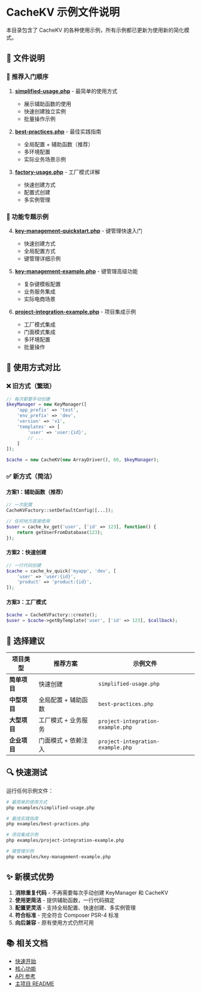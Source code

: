 # CacheKV 示例文件说明

本目录包含了 CacheKV 的各种使用示例，所有示例都已更新为使用新的简化模式。

## 📁 文件说明

### 🎯 推荐入门顺序

1. **[simplified-usage.php](simplified-usage.php)** - 最简单的使用方式
   - 展示辅助函数的使用
   - 快速创建独立实例
   - 批量操作示例

2. **[best-practices.php](best-practices.php)** - 最佳实践指南
   - 全局配置 + 辅助函数（推荐）
   - 多环境配置
   - 实际业务场景示例

3. **[factory-usage.php](factory-usage.php)** - 工厂模式详解
   - 快速创建方式
   - 配置式创建
   - 多实例管理

### 🔧 功能专题示例

4. **[key-management-quickstart.php](key-management-quickstart.php)** - 键管理快速入门
   - 快速创建方式
   - 全局配置方式
   - 键管理详细示例

5. **[key-management-example.php](key-management-example.php)** - 键管理高级功能
   - 复杂键模板配置
   - 业务服务集成
   - 实际电商场景

6. **[project-integration-example.php](project-integration-example.php)** - 项目集成示例
   - 工厂模式集成
   - 门面模式集成
   - 多环境配置
   - 批量操作

## 🚀 使用方式对比

### ❌ 旧方式（繁琐）
```php
// 每次都要手动创建
$keyManager = new KeyManager([
    'app_prefix' => 'test',
    'env_prefix' => 'dev',
    'version' => 'v1',
    'templates' => [
        'user' => 'user:{id}',
        // ...
    ]
]);

$cache = new CacheKV(new ArrayDriver(), 60, $keyManager);
```

### ✅ 新方式（简洁）

#### 方案1：辅助函数（推荐）
```php
// 一次配置
CacheKVFactory::setDefaultConfig([...]);

// 任何地方直接使用
$user = cache_kv_get('user', ['id' => 123], function() {
    return getUserFromDatabase(123);
});
```

#### 方案2：快速创建
```php
// 一行代码创建
$cache = cache_kv_quick('myapp', 'dev', [
    'user' => 'user:{id}',
    'product' => 'product:{id}',
]);
```

#### 方案3：工厂模式
```php
$cache = CacheKVFactory::create();
$user = $cache->getByTemplate('user', ['id' => 123], $callback);
```

## 🎯 选择建议

| 项目类型 | 推荐方案 | 示例文件 |
|---------|---------|---------|
| **简单项目** | 快速创建 | `simplified-usage.php` |
| **中型项目** | 全局配置 + 辅助函数 | `best-practices.php` |
| **大型项目** | 工厂模式 + 业务服务 | `project-integration-example.php` |
| **企业项目** | 门面模式 + 依赖注入 | `project-integration-example.php` |

## 🔍 快速测试

运行任何示例文件：

```bash
# 最简单的使用方式
php examples/simplified-usage.php

# 最佳实践指南
php examples/best-practices.php

# 项目集成示例
php examples/project-integration-example.php

# 键管理示例
php examples/key-management-example.php
```

## ✨ 新模式优势

1. **消除重复代码** - 不再需要每次手动创建 KeyManager 和 CacheKV
2. **使用更简洁** - 提供辅助函数，一行代码搞定
3. **配置更灵活** - 支持全局配置、快速创建、多实例管理
4. **符合标准** - 完全符合 Composer PSR-4 标准
5. **向后兼容** - 原有使用方式仍然可用

## 📚 相关文档

- [快速开始](../docs/quick-start.md)
- [核心功能](../docs/core-features.md)
- [API 参考](../docs/api-reference.md)
- [主项目 README](../README.md)
